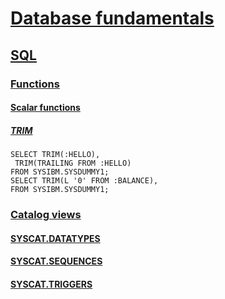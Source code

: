 # [Database fundamentals](https://www.ibm.com/support/knowledgecenter/en/SSEPGG_9.7.0/com.ibm.db2.luw.container.doc/doc/c0052964.html)

## [SQL](https://www.ibm.com/support/knowledgecenter/en/SSEPGG_9.7.0/com.ibm.db2.luw.sql.ref.doc/doc/c0004100.html)

### [Functions](https://www.ibm.com/support/knowledgecenter/en/SSEPGG_9.7.0/com.ibm.db2.luw.sql.ref.doc/doc/c0006211.html)

#### [Scalar functions](https://www.ibm.com/support/knowledgecenter/en/SSEPGG_9.7.0/com.ibm.db2.luw.sql.ref.doc/doc/c0000767.html)

##### [TRIM](https://www.ibm.com/support/knowledgecenter/en/SSEPGG_9.7.0/com.ibm.db2.luw.sql.ref.doc/doc/r0023198.html)

```
SELECT TRIM(:HELLO),
 TRIM(TRAILING FROM :HELLO)
FROM SYSIBM.SYSDUMMY1;
SELECT TRIM(L '0' FROM :BALANCE),
FROM SYSIBM.SYSDUMMY1;
```

### [Catalog views](https://www.ibm.com/support/knowledgecenter/en/SSEPGG_9.7.0/com.ibm.db2.luw.sql.ref.doc/doc/r0008443.html)

#### [SYSCAT.DATATYPES](https://www.ibm.com/support/knowledgecenter/en/SSEPGG_9.7.0/com.ibm.db2.luw.sql.ref.doc/doc/r0001040.html)

#### [SYSCAT.SEQUENCES](https://www.ibm.com/support/knowledgecenter/en/SSEPGG_9.7.0/com.ibm.db2.luw.sql.ref.doc/doc/r0004203.html)

#### [SYSCAT.TRIGGERS](https://www.ibm.com/support/knowledgecenter/en/SSEPGG_9.7.0/com.ibm.db2.luw.sql.ref.doc/doc/r0001066.html)

